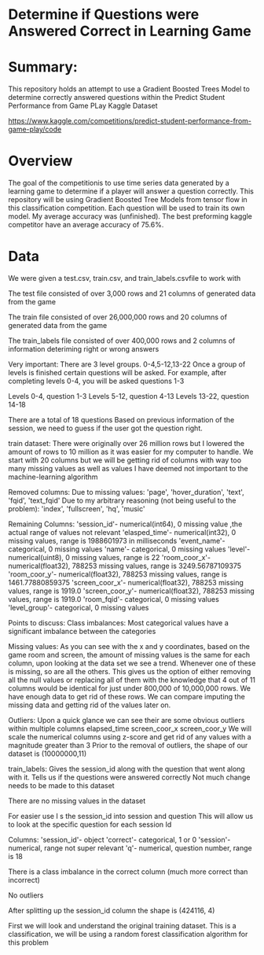 # **Determine if Questions were Answered Correct in Learning Game**

# **Summary**: 
This repository holds an attempt to use a Gradient Boosted Trees Model to determine correctly answered questions within the Predict Student Performance from Game PLay Kaggle Dataset

https://www.kaggle.com/competitions/predict-student-performance-from-game-play/code


# **Overview**

The goal of the competitionis to use time series data generated by a learning game to determine if a player will answer a question correctly. This repository will be using Gradient Boosted Tree Models from tensor flow in this classification competition. Each question will be used to train its own model. My average accuracy was (unfinished). The best preforming kaggle competitor have an average accuracy of 75.6%.

# **Data**
We were given a test.csv, train.csv, and train_labels.csvfile to work with

The test file consisted of over 3,000 rows and 21 columns of generated data from the game

The train file consisted of over 26,000,000 rows and 20 columns of generated data from the game

The train_labels file consisted of over 400,000 rows and 2 columns of information deteriming right or wrong answers


Very important: There are 3 level groups. 0-4,5-12,13-22 Once a group of levels is finished certain questions will be asked. For example, after completing levels 0-4, you will be asked questions 1-3

Levels 0-4, question 1-3 Levels 5-12, question 4-13 Levels 13-22, question 14-18

There are a total of 18 questions Based on previous information of the session, we need to guess if the user got the question right.

train dataset: There were originally over 26 million rows but I lowered the amount of rows to 10 million as it was easier for my computer to handle. We start with 20 columns but we will be getting rid of columns with way too many missing values as well as values I have deemed not important to the machine-learning algorithm

Removed columns: Due to missing values: 'page', 'hover_duration', 'text', 'fqid', 'text_fqid' Due to my arbitrary reasoning (not being useful to the problem): 'index', 'fullscreen', 'hq', 'music'

Remaining Columns: 'session_id'- numerical(int64), 0 missing value ,the actual range of values not relevant 'elasped_time'- numerical(int32), 0 missing values, range is 1988601973 in milliseconds 'event_name'- categorical, 0 missing values 'name'- categorical, 0 missing values 'level'- numerical(uint8), 0 missing values, range is 22 'room_coor_x'- numerical(float32), 788253 missing values, range is 3249.56787109375 'room_coor_y'- numerical(float32), 788253 missing values, range is 1461.77880859375 'screen_coor_x'- numerical(float32), 788253 missing values, range is 1919.0 'screen_coor_y'- numerical(float32), 788253 missing values, range is 1919.0 'room_fqid'- categorical, 0 missing values 'level_group'- categorical, 0 missing values

Points to discuss: Class imbalances: Most categorical values have a significant imbalance between the categories

Missing values: As you can see with the x and y coordinates, based on the game room and screen, the amount of missing values is the same for each column, upon looking at the data set we see a trend. Whenever one of these is missing, so are all the others. This gives us the option of either removing all the null values or replacing all of them with the knowledge that 4 out of 11 columns would be identical for just under 800,000 of 10,000,000 rows. We have enough data to get rid of these rows. We can compare imputing the missing data and getting rid of the values later on.

Outliers: Upon a quick glance we can see their are some obvious outliers within multiple columns
    elapsed_time
    screen_coor_x
    screen_coor_y
We will scale the numerical columns using z-score and get rid of any values with a magnitude greater than 3
Prior to the removal of outliers, the shape of our dataset is (10000000,11)

train_labels: Gives the session_id along with the question that went along with it. Tells us if the questions were answered correctly Not much change needs to be made to this dataset

There are no missing values in the dataset

For easier use I s the session_id into session and question This will allow us to look at the specific question for each session Id

Columns: 'session_id'- object 'correct'- categorical, 1 or 0 'session'- numerical, range not super relevant 'q'- numerical, question number, range is 18

There is a class imbalance in the correct column (much more correct than incorrect)

No outliers

After splitting up the session_id column the shape is (424116, 4)

First we will look and understand the original training dataset. This is a classification, we will be using a random forest classification algorithm for this problem


